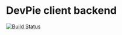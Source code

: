 # DevPie client backend

[![Build Status](https://drone.devpie.io/api/badges/ivorscott/devpie-client-backend/status.svg)](https://drone.devpie.io/ivorscott/devpie-client-backend)

